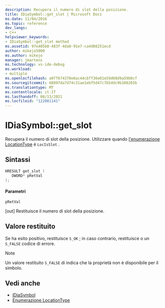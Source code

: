 ```yaml
---
description: Recupera il numero di slot della posizione.
title: IDiaSymbol::get_slot | Microsoft Docs
ms.date: 11/04/2016
ms.topic: reference
dev_langs:
- C++
helpviewer_keywords:
- IDiaSymbol::get_slot method
ms.assetid: 97e405b8-483f-4da0-91e7-ca4d88251ecd
author: mikejo5000
ms.author: mikejo
manager: jmartens
ms.technology: vs-ide-debug
ms.workload:
- multiple
ms.openlocfilehash: a97f674378e6ac44cbff36e01e59d68d9a59b0cf
ms.sourcegitcommit: 68897da7d74c31ae1ebf5d47c7b5ddc9b108265b
ms.translationtype: MT
ms.contentlocale: it-IT
ms.lasthandoff: 08/13/2021
ms.locfileid: "122081141"
---
```

# <a name="idiasymbolget_slot"></a>IDiaSymbol::get_slot
Recupera il numero di slot della posizione. Utilizzare quando [l'enumerazione LocationType](../../debugger/debug-interface-access/locationtype.md) è `LocIsSlot` .

## <a name="syntax"></a>Sintassi

```C++
HRESULT get_slot ( 
   DWORD* pRetVal
);
```

#### <a name="parameters"></a>Parametri
 `pRetVal`

[out] Restituisce il numero di slot della posizione.

## <a name="return-value"></a>Valore restituito
 Se ha esito positivo, restituisce `S_OK` ; in caso contrario, restituisce o un `S_FALSE` codice di errore.

> [!NOTE]
> Un valore restituito `S_FALSE` di indica che la proprietà non è disponibile per il simbolo.

## <a name="see-also"></a>Vedi anche
- [IDiaSymbol](../../debugger/debug-interface-access/idiasymbol.md)
- [Enumerazione LocationType](../../debugger/debug-interface-access/locationtype.md)
